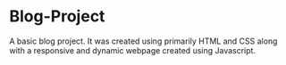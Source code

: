 # Blog-Project
A basic blog project. It was created using primarily HTML and CSS along with a responsive and dynamic webpage created using Javascript.
